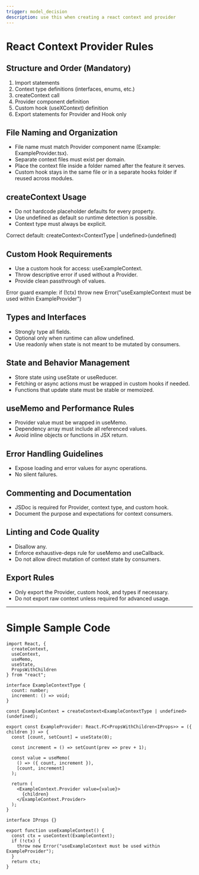 ```yaml
---
trigger: model_decision
description: use this when creating a react context and provider
---
```


# React Context Provider Rules

## Structure and Order (Mandatory)
1. Import statements
2. Context type definitions (interfaces, enums, etc.)
3. createContext call
4. Provider component definition
5. Custom hook (useXContext) definition
6. Export statements for Provider and Hook only

## File Naming and Organization
- File name must match Provider component name (Example: ExampleProvider.tsx).
- Separate context files must exist per domain.
- Place the context file inside a folder named after the feature it serves.
- Custom hook stays in the same file or in a separate hooks folder if reused across modules.

## createContext Usage
- Do not hardcode placeholder defaults for every property.
- Use undefined as default so runtime detection is possible.
- Context type must always be explicit.

Correct default:
createContext<ContextType | undefined>(undefined)

## Custom Hook Requirements
- Use a custom hook for access: useExampleContext.
- Throw descriptive error if used without a Provider.
- Provide clean passthrough of values.

Error guard example:
if (!ctx) throw new Error("useExampleContext must be used within ExampleProvider")

## Types and Interfaces
- Strongly type all fields.
- Optional only when runtime can allow undefined.
- Use readonly when state is not meant to be mutated by consumers.

## State and Behavior Management
- Store state using useState or useReducer.
- Fetching or async actions must be wrapped in custom hooks if needed.
- Functions that update state must be stable or memoized.

## useMemo and Performance Rules
- Provider value must be wrapped in useMemo.
- Dependency array must include all referenced values.
- Avoid inline objects or functions in JSX return.

## Error Handling Guidelines
- Expose loading and error values for async operations.
- No silent failures.

## Commenting and Documentation
- JSDoc is required for Provider, context type, and custom hook.
- Document the purpose and expectations for context consumers.

## Linting and Code Quality
- Disallow any.
- Enforce exhaustive-deps rule for useMemo and useCallback.
- Do not allow direct mutation of context state by consumers.

## Export Rules
- Only export the Provider, custom hook, and types if necessary.
- Do not export raw context unless required for advanced usage.

---

# Simple Sample Code

```tsx
import React, {
  createContext,
  useContext,
  useMemo,
  useState,
  PropsWithChildren
} from "react";

interface ExampleContextType {
  count: number;
  increment: () => void;
}

const ExampleContext = createContext<ExampleContextType | undefined>(undefined);

export const ExampleProvider: React.FC<PropsWithChildren<IProps>> = ({ children }) => {
  const [count, setCount] = useState(0);

  const increment = () => setCount(prev => prev + 1);

  const value = useMemo(
    () => ({ count, increment }),
    [count, increment]
  );

  return (
    <ExampleContext.Provider value={value}>
      {children}
    </ExampleContext.Provider>
  );
}

interface IProps {}

export function useExampleContext() {
  const ctx = useContext(ExampleContext);
  if (!ctx) {
    throw new Error("useExampleContext must be used within ExampleProvider");
  }
  return ctx;
}